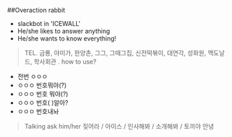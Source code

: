 ##Overaction rabbit

- slackbot in 'ICEWALL'
- He/she likes to answer anything
- He/she wants to know everything!

> TEL.
금룡, 야미가, 한양촌, 그그, 그때그집, 신전떡볶이, 대연각, 성화원, 맥도날드, 학사회관
.
how to use?
- 전번 ㅇㅇㅇ
- ㅇㅇㅇ 번호뭐야(?)
- ㅇㅇㅇ 번호 뭐야(?)
- ㅇㅇㅇ 번호( )알아?
- ㅇㅇㅇ 번호내놔

> Talking
ask him/her
짖어라 / 아이스 / 인사해봐 / 소개해봐 / 토끼야 안녕

